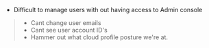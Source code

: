 * Difficult to manage users with out having access to Admin console 
> * Cant change user emails 
> * Cant see user account ID's
> * Hammer out what cloud profile posture we're at.